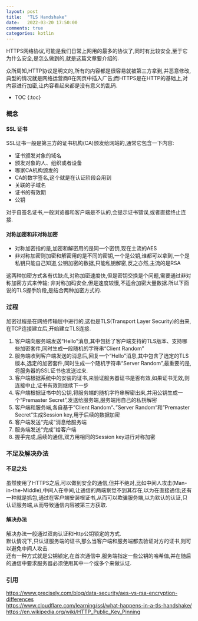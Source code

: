 ```yaml
---
layout: post
title:  "TLS Handshake"
date:   2022-03-20 17:50:00
comments: true
categories: kotlin
---
```


HTTPS网络协议,可能是我们日常上网用的最多的协议了,同时有比较安全,至于它为什么安全,是怎么做到的,就是这篇文章要介绍的.

众所周知,HTTP协议是明文的,所有的内容都是很容易就被第三方拿到,并恶意修改,典型的情况就是网络运营商ß在网页中插入广告;而HTTPS是在HTTP的基础上,对内容进行加密,让内容看起来都是没有意义的乱码.


* TOC
{:toc}


### 概念

#### SSL 证书
SSL证书一般是第三方的证书机构(CA)颁发给网站的,通常它包含一下内容:
*   证书颁发对象的域名
*   颁发对象的人、组织或者设备
*   哪家CA机构颁发的
*   CA的数字签名,这个就是在认证阶段会用到
*   关联的子域名
*   证书的有效期
*   公钥

对于自签名证书,一般浏览器和客户端是不认的,会提示证书错误,或者直接终止连接.


#### 对称加密和非对称加密
*   对称加密指的是,加密和解密用的是同一个密钥,现在主流的AES
*   非对称加密则加密和解密用的是不同的密钥,一个是公钥,谁都可以拿到,一个是私钥只能自己知道,公钥加密的数据,只能私钥解密,反之亦然,主流的是RSA  

这两种加密方式各有优缺点,对称加密速度快,但是密钥交换是个问题,需要通过非对称加密方式来传输;
非对称加码安全,但是速度较慢,不适合加密大量数据.所以下面说的TLS握手阶段,是结合两种加密方式的.


### 过程  
加密过程是在网络传输层中进行的,这也是TLS(Transport Layer Security)的由来,在TCP连接建立后,开始建立TLS连接.

1.  客户端向服务端发送“Hello”消息,其中包括了客户端支持的TLS版本、支持哪些加密套件,同时生成一段随机的字符串“Client Random”
2.  服务端收到客户端发送的消息后,回复一个“Hello”消息,其中包含了选定的TLS版本,选定的加密套件,同时生成一个随机字符串“Server Random”,最重要的是,将服务器的SSL证书也发送过来.
3.  客户端根据系统中的安装的证书,来验证服务器证书是否有效,如果证书无效,则连接中止,证书有效则继续下一步
4.  客户端根据证书中的公钥,将服务端的随机字符串解密出来,并用公钥生成一个“Premaster Secret”,发送给服务端,服务端用自己的私钥解密
5.  客户端和服务端,各自基于”Client Random“、”Server Random“和”Premaster Secret“生成Session key,用于后续的数据加密
6.  客户端发送“完成”消息给服务端
7.  服务端发送“完成”给客户端
8.  握手完成,后续的通信,双方用相同的Session key进行对称加密

### 不足及解决办法
#### 不足之处  

虽然使用了HTTPS之后,可以做到安全的通信,但并不绝对,比如中间人攻击(Man-in-the-Middle),中间人在中间,让通信的两端察觉不到其存在,以为在直接通信;还有一种就是抓包,通过在客户端安装根证书,从而可以欺骗服务端,以为默认的认证,只认证服务端,从而导致通信内容被第三方获取.  

#### 解决办法
解决办法一般通过双向认证和Http公钥锁定的方式.  
默认情况下,只认证服务端的证书,那么当客户端和服务端都去验证对方的证书,则可以避免中间人攻击.  
还有一种方式就是公钥锁定,在首次通信中,服务端指定一些公钥的哈希值,并在随后的通信中要求服务器必须使用其中一个或多个来做认证.


### 引用
https://www.precisely.com/blog/data-security/aes-vs-rsa-encryption-differences  
https://www.cloudflare.com/learning/ssl/what-happens-in-a-tls-handshake/  
https://en.wikipedia.org/wiki/HTTP_Public_Key_Pinning
